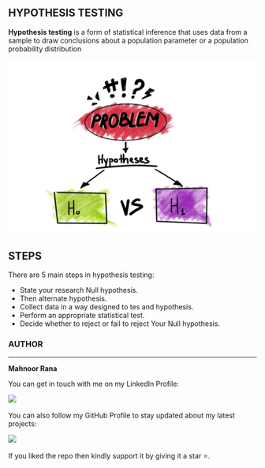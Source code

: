 ## <strong>HYPOTHESIS TESTING</strong><br>
**Hypothesis testing** is a form of statistical inference that uses data from a sample to draw conclusions about a population parameter or a population probability distribution

![imgage](img.jpg)
<br>
## <strong> STEPS </strong>
There are 5 main steps in hypothesis testing:
- State your research Null hypothesis.
- Then alternate hypothesis.
- Collect data in a way  designed to tes and hypothesis.
- Perform an appropriate statistical test.
- Decide whether to reject or fail to reject Your Null hypothesis.
 










### AUTHOR
<hr>
<strong>Mahnoor Rana</strong>


You can get in touch with me on my LinkedIn Profile:



<a href = "https://www.linkedin.com/in/mahnoor-rana"><img src="https://img.icons8.com/fluent/48/000000/linkedin.png"/></a>







You can also follow my GitHub Profile to stay updated about my latest projects:


<a href = "https://github.com/Mahnoor-Rana"><img src="https://img.icons8.com/fluent/48/000000/github.png"/></a>


If you liked the repo then kindly support it by giving it a star ⭐.